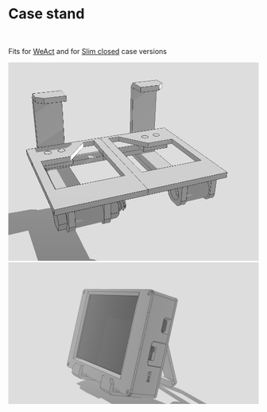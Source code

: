 # Case stand

<br>

Fits for <a href="https://github.com/NC22/Volna42BW-Cases/tree/main/weact">WeAct</a> and for <a href="https://github.com/NC22/Volna42BW-Cases/tree/main/slim">Slim closed</a> case versions


<img src="https://github.com/NC22/Volna42BW-Cases/blob/main/stand/img/stand.png?raw=true">

<img src="https://github.com/NC22/Volna42BW-Cases/blob/main/stand/img/slim_stand.jpg?raw=true">